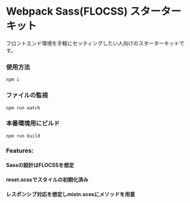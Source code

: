 # Webpack Sass(FLOCSS) スターターキット
フロントエンド環境を手軽にセッティングしたい人向けのスターターキットです。

### 使用方法

```
npm i
```

### ファイルの監視

```
npm run watch
```

### 本番環境用にビルド

```
npm run build
```

### Features:
#### Sassの設計はFLOCSSを想定
#### reset.scssでスタイルの初期化済み
#### レスポンシブ対応を想定しmixin.scssにメソッドを用意